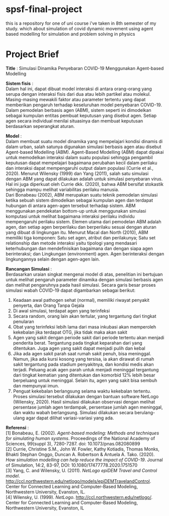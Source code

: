 # spsf-final-project
this is a repository for one of uni course i've taken in 8th semester of my study. which about simulation of covid dynamic movement using agent based modelling for simulation and problem solving in physics

# Project Brief  
**Title** : Simulasi Dinamika Penyebaran COVID-19 Menggunakan Agent-based Modelling  

**Sistem fisis** :  
Dalam hal ini, dapat dibuat model interaksi di antara orang-orang yang serupa dengan 
interaksi fisis dari dua atau lebih partikel atau molekul. Masing-masing mewakili faktor atau 
parameter tertentu yang dapat memberikan pengaruh terhadap keseluruhan model 
penyebaran COVID-19. Dalam pemodelan berbasis agen (ABM), sistem seperti ini
dimodelkan sebagai kumpulan entitas pembuat keputusan yang disebut agen. Setiap agen 
secara individual menilai situasinya dan membuat keputusan berdasarkan seperangkat 
aturan.  

**Model** :  
Dalam membuat suatu model dinamika yang mempelajari kondisi dinamis di dalam urban, 
salah satunya digunakan simulasi berbasis agen atau disebut Agent-based Modelling (ABM). 
Agent-Based Modelling (ABM) dapat dipakai untuk memodelkan interaksi dalam suatu 
populasi sehingga pengambil keputusan dapat mempelajari bagaimana perubahan kecil 
dalam perilaku dan interaksi dapat mempengaruhi output dalam populasi (Currie et al., 
2020). Menurut Wilensky (1999) dan Yang (2011), salah satu simulasi dengan ABM yang 
dapat dilakukan adalah untuk simulasi penyebaran virus. Hal ini juga diperkuat oleh Currie 
dkk. (2020), bahwa ABM bersifat stokastik sehingga mampu melihat variabilitas perilaku 
manusia.  
Dari Bonabeau (2002), ABM merupakan suatu teknik pemodelan simulasi ketika sebuah 
sistem dimodelkan sebagai kumpulan agen dan terdapat hubungan di antara agen-agen 
tersebut terhadap sistem. ABM menggunakan pendekatan bottom-up untuk menggunakan 
simulasi komputasi untuk melihat bagaimana interaksi perilaku individu mempengaruhi 
perilaku sistem. Elemen utama dari pemodelan ABM adalah agen, dan setiap agen 
berperilaku dan berperilaku sesuai dengan aturan yang dibuat di lingkungan itu. Menurut 
Macal dan North (2010), ABM memiliki tiga komponen: Satu set agen, atribut dan 
perilakunya; Satu set relationship dan metode interaksi yaitu tipologi yang mendasari 
keterhubungan dan mendefinisikan bagaimana dan dengan siapa agen berinteraksi; dan 
Lingkungan (environment) agen. Agen berinteraksi dengan lingkungannya selain dengan 
agen-agen lain.  

**Rancangan Simulasi** :  
Berdasarkan uraian singkat mengenai model di atas, penelitian ini bertujuan untuk melihat
pengaruh parameter dinamika dengan simulasi berbasis agen dan melihat pengaruhnya 
pada hasil simulasi. Secara garis besar proses simulasi wabah COVID-19 dapat digambarkan 
sebagai berikut:  
1. Keadaan awal pathogen sehat (normal), memiliki riwayat penyakit penyerta, dan Orang 
Tanpa Gejala  
2. Di awal simulasi, terdapat agen yang terinfeksi  
3. Secara random, orang lain akan tertular, yang tergantung dari tingkat penularan  
4. Obat yang terinfeksi lebih lama dari masa inkubasi akan memperoleh kekebalan jika 
terdapat OTG, jika tidak maka akan sakit  
5. Agen yang sakit dengan periode sakit dari periode tertentu akan menjadi penderita 
berat. Tergantung pada tingkat keparahan dari yang ditentukan. Juga agen yang sakit 
dapat menjadi pulih dan kebal  
6. Jika ada agen sakit parah saat rumah sakit penuh, bisa meninggal. Namun, jika ada kursi 
kosong yang tersisa, ia akan dirawat di rumah sakit tergantung pada stadium 
penyakitnya, dan kondisi medis akan terjadi. Peluang acak agen parah untuk menjadi 
meninggal tergantung dari tingkat kematian yang ditentukan dan komorbid 12% lebih 
besar berpeluang untuk meninggal. Selain itu, agen yang sakit bisa sembuh dan 
mempunyai imun.  
7. Penguat kekebalan berlangsung selama waktu kekebalan tertentu.
Proses simulasi tersebut dilakukan dengan bantuan software NetLogo (Wilensky, 2020). 
Hasil simulasi dilakukan observasi dengan melihat persentase jumlah agen terdampak, 
persentase jumlah agen meninggal, dan waktu wabah berlangsung. Simulasi dilakukan
secara berulang-ulang agar dapat dilihat variasi-variasi yang ada.  

**Referensi** :  
[1] Bonabeau, E. (2002). *Agent-based modeling: Methods and techniques for simulating human 
systems*. Proceedings of the National Academy of Sciences, 99(suppl 3), 7280-7287. doi: 
10.1073/pnas.082080899  
[2] Currie, Christine S.M., John W. Fowler, Kathy Kotiadis, Thomas Monks, Bhakti Stephan 
Onggo, Duncan A. Robertson & Antuela A. Tako. (2020). *How simulation modelling can help 
reduce the impact of COVID-19*. Journal of Simulation, 14:2, 83-97, DOI: 
10.1080/17477778.2020.1751570  
[3] Yang, C. and Wilensky, U. (2011). *NetLogo epiDEM Travel and Control model*. 
http://ccl.northwestern.edu/netlogo/models/epiDEMTravelandControl. Center for 
Connected Learning and Computer-Based Modeling, Northwestern University, Evanston, IL.  
[4] Wilensky, U. (1999). *NetLogo*. http://ccl.northwestern.edu/netlogo/. Center for Connected 
Learning and Computer-Based Modeling, Northwestern University, Evanston, IL  
